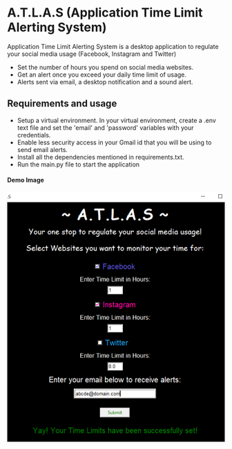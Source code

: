 # A.T.L.A.S (Application Time Limit Alerting System)

Application Time Limit Alerting System is a desktop application to regulate your social media usage (Facebook, Instagram and Twitter)

  - Set the number of hours you spend on social media websites.
  - Get an alert once you exceed your daily time limit of usage.
  - Alerts sent via email, a desktop notification and a sound alert.

## Requirements and usage
  - Setup a virtual environment. In your virtual environment, create a .env text file and set the 'email' and 'password' variables with your credentials.
  - Enable less security access in your Gmail id that you will be using to send email alerts.
  - Install all the dependencies mentioned in requirements.txt.
  -  Run the main.py file to start the application
  
  #### Demo Image
  
![Demo Image](./image.png)
